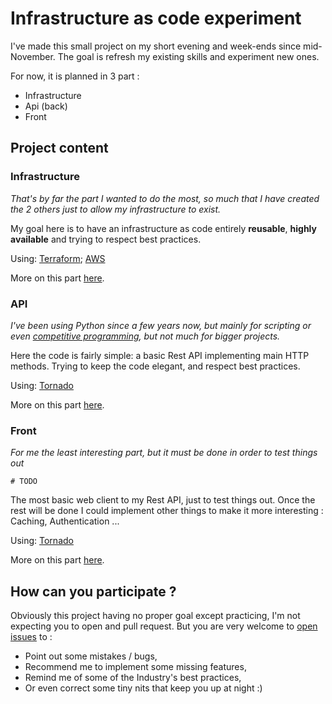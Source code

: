 # Infrastructure as code experiment

I've made this small project on my short evening and week-ends since mid-November. The goal is refresh my existing
skills and experiment new ones.

For now, it is planned in 3 part :
  - Infrastructure
  - Api (back)
  - Front

## Project content
### Infrastructure

_That's by far the part I wanted to do the most, so much that I have created the 2 others just to allow my
infrastructure to exist._

My goal here is to have an infrastructure as code entirely **reusable**, **highly available** and trying to respect
best practices.

Using: [Terraform](https://www.terraform.io/); [AWS](https://aws.amazon.com/)

More on this part [here](infrastructure/).

### API

_I've been using Python since a few years now, but mainly for scripting or even
[competitive programming](http://codingame.com/), but not much for bigger projects._

Here the code is fairly simple: a basic Rest API implementing main HTTP methods. Trying to keep the code elegant,
and respect best practices.

Using: [Tornado](http://www.tornadoweb.org/)

More on this part [here](api/).


### Front

_For me the least interesting part, but it must be done in order to test things out_
```
# TODO
```
The most basic web client to my Rest API, just to test things out. Once the rest will be done I could implement
other things to make it more interesting : Caching, Authentication ...

Using: [Tornado](http://www.tornadoweb.org/)

More on this part [here](front/). 

## How can you participate ?

Obviously this project having no proper goal except practicing, I'm not expecting you to open and pull request.
But you are very welcome to [open issues](https://github.com/alexis-turpin/iac-experiment/issues/new) to :
  - Point out some mistakes / bugs,
  - Recommend me to implement some missing features,
  - Remind me of some of the Industry's best practices,
  - Or even correct some tiny nits that keep you up at night :) 
